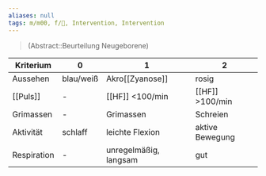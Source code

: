 ```yaml
---
aliases: null
tags: m/m00, f/🦄, Intervention, Intervention
---
```

> (Abstract::Beurteilung Neugeborene)

| Kriterium   | 0         | 1                     | 2          |
| ----------- | --------- | --------------------- | --------------- |
| Aussehen    | blau/weiß | Akro[[Zyanose]]           | rosig           |
| [[Puls]]    | -         | [[HF]] <100/min           | [[HF]] >100/min     |
| Grimassen   | -         | Grimassen             | Schreien        |
| Aktivität   | schlaff   | leichte Flexion       | aktive Bewegung |
| Respiration | -         | unregelmäßig, langsam | gut             |
